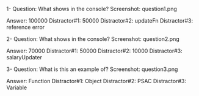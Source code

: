 1- Question: What shows in the console?
 Screenshot: question1.png
 

 Answer: 100000
 Distractor#1: 50000
 Distractor#2: updateFn
 Distractor#3: reference error
 
 2- Question: What shows in the console?
 Screenshot: question2.png
 
 Answer: 70000
 Distractor#1: 50000
 Distractor#2: 10000
 Distractor#3: salaryUpdater

3- Question: What is this an example of?
Screenshot: question3.png

Answer: Function
Distractor#1: Object
Distractor#2: PSAC
Distractor#3: Variable